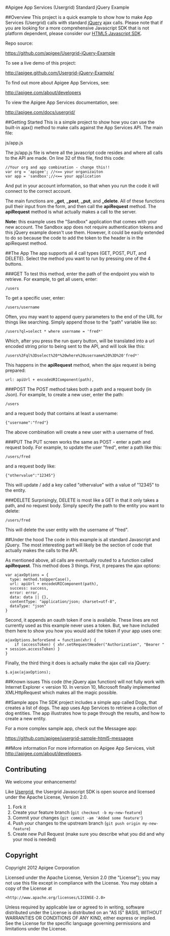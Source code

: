 #Apigee App Services (Usergrid) Standard jQuery Example

##Overview
This project is a quick example to show how to make App Services (Usergrid) calls with standard [jQuery](http://jquery.com/) ajax calls. Please note that if you are looking for a more comprehensive Javascript SDK that is not platform dependent, please consider our [HTML5 Javascript SDK](https://github.com/apigee/usergrid-javascript-sdk).  

Repo source:

<https://github.com/apigee/Usergrid-jQuery-Example>

To see a live demo of this project:

<http://apigee.github.com/Usergrid-jQuery-Example/>


To find out more about Apigee App Services, see:

<http://apigee.com/about/developers>

To view the Apigee App Services documentation, see:

<http://apigee.com/docs/usergrid/>

##Getting Started
This is a simple project to show how you can use the built-in ajax() method to make calls against the App Services API.  The main file:

js/app.js


The js/app.js file is where all the javascript code resides and where all calls to the API are made. On line 32 of this file, find this code:

	//Your org and app combination - change this!!
	var org = 'apigee'; //<== your organizaiton
	var app = 'sandbox';//<== your application

And put in your account information, so that when you run the code it will connect to the correct account.

The main functions are **_get**, **_post**, **_put**, and **_delete**.  All of these functions pull their input from the form, and then call the **apiRequest** method.  The **apiRequest** method is what actually makes a call to the server.

**Note:** this example uses the "Sandbox" application that comes with your new account.  The Sandbox app does not require authentication tokens and this jQuery example doesn't use them.  However, it could be easily extended to do so because the code to add the token to the header is in the apiRequest method.   

##The App
The app supports all 4 call types (GET, POST, PUT, and DELETE).  Select the method you want to run by pressing one of the 4 buttons.

###GET
To test this method, enter the path of the endpoint you wish to retrieve.  For example, to get all users, enter:

	/users
	
To get a specific user, enter:

	/users/username
	
Often, you may want to append query parameters to the end of the URL for things like searching.  Simply append those to the "path" variable like so:

	/users?ql=select * where username = 'fred*'
	
Which, after you press the run query button, will be translated into a url encoded string prior to being sent to the API, and will look like this:

	/users%3Fql%3Dselect%20*%20where%20username%20%3D%20'fred*'

This happens in the **apiRequest** method, when the ajax request is being prepared:

	url: apiUrl + encodeURIComponent(path),	
	
###POST
The POST method takes both a path and a request body (in Json).  For example, to create a new user, enter the path:

	/users
	
and a request body that contains at least a username:

	{"username":"fred"}

The above combination will create a new user with a username of fred.

###PUT
The PUT screen works the same as POST - enter a path and request body. For example, to update the user "fred", enter a path like this:

	/users/fred
	
and a request body like:

	{"othervalue":"12345"}
	
This will update / add a key called "othervalue" with a value of "12345" to the entity.


###DELETE
Surprisingly, DELETE is most like a GET in that it only takes a path, and no request body.  Simply specify the path to the entity you want to delete:

	/users/fred
	
This will delete the user entity with the username of "fred".

##Under the hood
The code in this example is all standard Javascript and jQuery. The most interesting part will likely be the section of code that actually makes the calls to the API.

As mentioned above, all calls are eventually routed to a function called **apiRequest**.  This method does 3 things.  First, it prepares the ajax options:

	var ajaxOptions = {
      type: method.toUpperCase(),
      url: apiUrl + encodeURIComponent(path),
      success: success,
      error: error,
      data: data || {},
      contentType: "application/json; charset=utf-8",
      dataType: "json"
    }

Second, it appends an oauth token if one is available.  These lines are not currently used as this example never uses a token.  But, we have included them here to show you how you would add the token if your app uses one:

   	ajaxOptions.beforeSend = function(xhr) {
		if (accessToken) { xhr.setRequestHeader("Authorization", "Bearer " + session.accessToken) }
	}

Finally, the third thing it does is actually make the ajax call via jQuery:

    $.ajax(ajaxOptions);

##Known issues
This code (the jQuery ajax function) will not fully work with Internet Explorer < version 10.  In version 10, Microsoft finally implemented XMLHttpRequest which makes all the magic possible. 

##Sample apps
The SDK project includes a simple app called Dogs, that creates a list of dogs.  The app uses App Services to retrieve a collection of dog entities. The app illustrates how to page through the results, and how to create a new entity.

For a more complex sample app, check out the Messagee app:

<https://github.com/apigee/usergrid-sample-html5-messagee>

##More information
For more information on Apigee App Services, visit <http://apigee.com/about/developers>.


## Contributing
We welcome your enhancements!

Like [Usergrid](https://github.com/apigee/usergrid-stack), the Usergrid Javascript SDK is open source and licensed under the Apache License, Version 2.0.

1. Fork it
2. Create your feature branch (`git checkout -b my-new-feature`)
3. Commit your changes (`git commit -am 'Added some feature'`)
4. Push your changes to the upstream branch (`git push origin my-new-feature`)
5. Create new Pull Request (make sure you describe what you did and why your mod is needed)


## Copyright
Copyright 2012 Apigee Corporation

Licensed under the Apache License, Version 2.0 (the "License");
you may not use this file except in compliance with the License.
You may obtain a copy of the License at

    <http://www.apache.org/licenses/LICENSE-2.0>

Unless required by applicable law or agreed to in writing, software
distributed under the License is distributed on an "AS IS" BASIS,
WITHOUT WARRANTIES OR CONDITIONS OF ANY KIND, either express or implied.
See the License for the specific language governing permissions and
limitations under the License.
